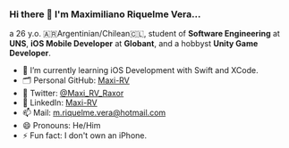 ### Hi there 👋 I'm Maximiliano Riquelme Vera...

a 26 y.o. 🇦🇷Argentinian/Chilean🇨🇱, student of **Software Engineering** at **UNS**, **iOS Mobile Developer** at **Globant**, and a hobbyst **Unity Game Developer**.

- 🌱 I’m currently learning iOS Development with Swift and XCode.
- 🗂️ Personal GitHub: [Maxi-RV](https://www.github.com/maxi-rv)
- 💬 Twitter: [@Maxi_RV_Raxor](https://twitter.com/maxi_rv_raxor)
- 💼 LinkedIn: [Maxi-RV](https://www.linkedin.com/in/maxi-rv)
- 📫 Mail: m.riquelme.vera@hotmail.com
- 😄 Pronouns: He/Him
- ⚡ Fun fact: I don't own an iPhone.
